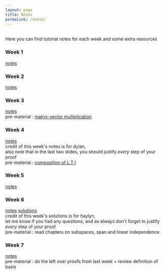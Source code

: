 ```yaml
---
layout: page
title: Notes
permalink: /notes/
---
```

<br>
Here you can find tutorial notes for each week and some extra resources
<br>
<h3> Week 1</h3>

[notes](https://github.com/mahdizmni/mata22/raw/master/notes/week%201.png)

### Week 2
[notes](https://github.com/mahdizmni/mata22/raw/master/notes/week%202.png)

### Week 3
[notes](https://github.com/mahdizmni/mata22/raw/master/notes/week3.png)   <br>
pre-material :
[matrix-vector multiplication](https://www.youtube.com/watch?v=7Mo4S2wyMg4)
### Week 4
[notes](https://github.com/mahdizmni/mata22/raw/master/notes/Week%205%20Tutorial%20Answers.pdf) <br>
<span style="font-size:14px">
credit of this week's notes is for dylan, <br>
 also note that in the last two slides, you should justify _every_ step of your proof 
</span> <br>
pre-material :
[composition of L.T I](https://www.youtube.com/watch?v=f_DTiXZpb8M) 

### Week 5
[notes](https://github.com/mahdizmni/mata22/raw/master/notes/mat-a22-tutorial-activity-week-6.pdf)

### Week 6
[notes](https://github.com/mahdizmni/mata22/raw/master/notes/mat-a22-tutorial-activity-week-7-live.pdf) [solutions](https://github.com/mahdizmni/mata22/raw/master/notes/Tut_slides_typed.pdf)<br>
<span style="font-size:14px">
credit of this week's solutions is for haylyn, <br>
 let me know if you had any questions, and as always don't forget to justify _every_ step of your proof
</span> <br>
pre-material : read chapters on subspaces, span and linear independence 

### Week 7
[notes](https://github.com/mahdizmni/mata22/raw/master/notes/mat-a22-tutorial-activity-week-8-live.pdf) <br>
pre-material : do the left over proofs from last week + review definition of basis
